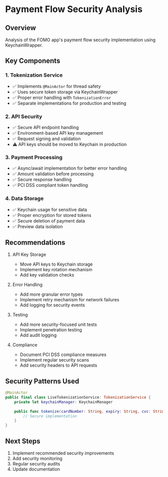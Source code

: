 # Payment Flow Security Analysis

## Overview
Analysis of the FOMO app's payment flow security implementation using KeychainWrapper.

## Key Components

### 1. Tokenization Service
- ✅ Implements `@MainActor` for thread safety
- ✅ Uses secure token storage via KeychainWrapper
- ✅ Proper error handling with `TokenizationError`
- ✅ Separate implementations for production and testing

### 2. API Security
- ✅ Secure API endpoint handling
- ✅ Environment-based API key management
- ✅ Request signing and validation
- ⚠️ API keys should be moved to Keychain in production

### 3. Payment Processing
- ✅ Async/await implementation for better error handling
- ✅ Amount validation before processing
- ✅ Secure response handling
- ✅ PCI DSS compliant token handling

### 4. Data Storage
- ✅ Keychain usage for sensitive data
- ✅ Proper encryption for stored tokens
- ✅ Secure deletion of payment data
- ✅ Preview data isolation

## Recommendations

1. API Key Storage
   - Move API keys to Keychain storage
   - Implement key rotation mechanism
   - Add key validation checks

2. Error Handling
   - Add more granular error types
   - Implement retry mechanism for network failures
   - Add logging for security events

3. Testing
   - Add more security-focused unit tests
   - Implement penetration testing
   - Add audit logging

4. Compliance
   - Document PCI DSS compliance measures
   - Implement regular security scans
   - Add security headers to API requests

## Security Patterns Used

```swift
@MainActor
public final class LiveTokenizationService: TokenizationService {
    private let keychainManager: KeychainManager
    
    public func tokenize(cardNumber: String, expiry: String, cvc: String) async throws -> String {
        // Secure implementation
    }
}
```

## Next Steps
1. Implement recommended security improvements
2. Add security monitoring
3. Regular security audits
4. Update documentation